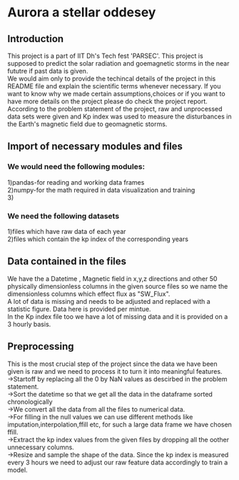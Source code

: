 # Aurora a stellar oddesey

## Introduction
This project is a part of IIT Dh's Tech fest 'PARSEC'. This project is supposed to predict the solar radiation and goemagnetic storms in the near fututre if past data is given.<br>
We would aim only to provide the techincal details of the project in this README file and explain the scientific terms whenever necessary. If you want to know why we made certain assumptions,choices or if you want to have more details on the project please do check the project report. <br>
According to the problem statement of the project, raw and unprocessed data sets were given and Kp index was used to measure the disturbances in the Earth's magnetic field due to geomagnetic storms.<br>

## Import of necessary modules and files
### We would need the following modules:<br>
1)pandas-for reading and working data frames<br>
2)numpy-for the math required in data visualization and training<br>
3)
### We need the following datasets
1)files which have raw data of each year<br>
2)files which contain the kp index of the corresponding years<br>

## Data contained in the files
We have the a Datetime , Magnetic field in x,y,z directions and other 50 physically dimensionless columns in the given source files so we name the dimensionless columns which effect flux as "SW_Flux".<br>
A lot of data is missing and needs to be adjusted and replaced with a statistic figure. Data here is provided per mintue.<br>
In the Kp index file too we have a lot of missing data and it is provided on a 3 hourly basis.<br>

## Preprocessing 
This is the most crucial step of the project since the data we have been given is raw and we need to process it to turn it into meaningful features.<br>
->Startoff by replacing all the 0 by NaN values as descirbed in the problem statement.<br>
->Sort the datetime so that we get all the data in the dataframe sorted chronologically<br>
->We convert all the data from all the files to numerical data.<br>
->For filling in the null values we can use different methods like imputation,interpolation,ffill etc, for such a large data frame we have chosen ffill.<br>
->Extract the kp index values from the given files by dropping all the oother unnecessary columns.<br>
->Resize and sample the shape of the data. Since the kp index is measured every 3 hours we need to adjust our raw feature data accordingly to train a model.
